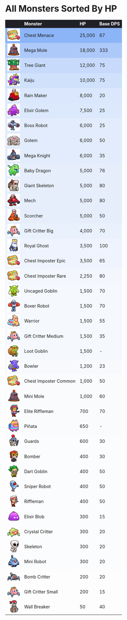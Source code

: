 # All Monsters Sorted By HP

<style>
    .heatMapMA {
        width: 100%;
        text-align: left;
    }
    .heatMapMA th {
        word-wrap: break-word;
        text-align: left;
        color: white;
        background: #202127;
    }
    .heatMapMA tr:nth-child(1) { background: rgba(66, 133, 244, 0.60); }
    .heatMapMA tr:nth-child(2) { background: rgba(66, 133, 244, 0.43); }
    .heatMapMA tr:nth-child(3) { background: rgba(66, 133, 244, 0.29); }
    .heatMapMA tr:nth-child(4) { background: rgba(66, 133, 244, 0.24); }
    .heatMapMA tr:nth-child(5) { background: rgba(66, 133, 244, 0.19); }
    .heatMapMA tr:nth-child(6) { background: rgba(66, 133, 244, 0.18); }
    .heatMapMA tr:nth-child(7) { background: rgba(66, 133, 244, 0.14); }
    .heatMapMA tr:nth-child(8) { background: rgba(66, 133, 244, 0.14); }
    .heatMapMA tr:nth-child(9) { background: rgba(66, 133, 244, 0.14); }
    .heatMapMA tr:nth-child(10) { background: rgba(66, 133, 244, 0.12); }
    .heatMapMA tr:nth-child(11) { background: rgba(66, 133, 244, 0.12); }
    .heatMapMA tr:nth-child(12) { background: rgba(66, 133, 244, 0.12); }
    .heatMapMA tr:nth-child(13) { background: rgba(66, 133, 244, 0.12); }
    .heatMapMA tr:nth-child(14) { background: rgba(66, 133, 244, 0.10); }
    .heatMapMA tr:nth-child(15) { background: rgba(66, 133, 244, 0.08); }
    .heatMapMA tr:nth-child(16) { background: rgba(66, 133, 244, 0.08); }
    .heatMapMA tr:nth-child(17) { background: rgba(66, 133, 244, 0.05); }
    .heatMapMA tr:nth-child(18) { background: rgba(66, 133, 244, 0.04); }
    .heatMapMA tr:nth-child(19) { background: rgba(66, 133, 244, 0.04); }
    .heatMapMA tr:nth-child(20) { background: rgba(66, 133, 244, 0.04); }
    .heatMapMA tr:nth-child(21) { background: rgba(66, 133, 244, 0.04); }
    .heatMapMA tr:nth-child(22) { background: rgba(66, 133, 244, 0.04); }
    .heatMapMA tr:nth-child(23) { background: rgba(66, 133, 244, 0.03); }
    .heatMapMA tr:nth-child(24) { background: rgba(66, 133, 244, 0.02); }
    .heatMapMA tr:nth-child(25) { background: rgba(66, 133, 244, 0.02); }
    .heatMapMA tr:nth-child(26) { background: rgba(66, 133, 244, 0.02); }
    .heatMapMA tr:nth-child(27) { background: rgba(66, 133, 244, 0.02); }
    .heatMapMA tr:nth-child(28) { background: rgba(66, 133, 244, 0.01); }
    .heatMapMA tr:nth-child(29) { background: rgba(66, 133, 244, 0.01); }
    .heatMapMA tr:nth-child(30) { background: rgba(66, 133, 244, 0.01); }
    .heatMapMA tr:nth-child(31) { background: rgba(66, 133, 244, 0.01); }
    .heatMapMA tr:nth-child(32) { background: rgba(66, 133, 244, 0.01); }
    .heatMapMA tr:nth-child(33) { background: rgba(66, 133, 244, 0.01); }
    .heatMapMA tr:nth-child(34) { background: rgba(66, 133, 244, 0.01); }
    .heatMapMA tr:nth-child(35) { background: rgba(66, 133, 244, 0.01); }
    .heatMapMA tr:nth-child(36) { background: rgba(66, 133, 244, 0.01); }
    .heatMapMA tr:nth-child(37) { background: rgba(66, 133, 244, 0.00); }
    .heatMapMA tr:nth-child(38) { background: rgba(66, 133, 244, 0.00); }
    .heatMapMA tr:nth-child(39) { background: rgba(66, 133, 244, 0.00); }
</style>

<div class="heatMapMA">

|   | Monster | HP | Base DPS | 
| -- | -- | -- | -- |
| <img src="../assets/sb_enemies_2_chest-menace.png"  width="40" height="40" /> | Chest Menace | 25,000 | 67 |
| <img src="../assets/sb_enemies_2_mega-mole.png"  width="40" height="40" /> | Mega Mole | 18,000 | 333 |
| <img src="../assets/sb_enemies_2_tree-giant.png"  width="40" height="40" /> | Tree Giant | 12,000 | 75 |
| <img src="../assets/sb_enemies_2_kaiju.png"  width="40" height="40" /> | Kaiju | 10,000 | 75 |
| <img src="../assets/sb_enemies_2_rain-maker.png"  width="40" height="40" /> | Rain Maker | 8,000 | 20 |
| <img src="../assets/sb_enemies_2_elixir-golem.png"  width="40" height="40" /> | Elixir Golem | 7,500 | 25 |
| <img src="../assets/sb_enemies_2_boss-robot.png"  width="40" height="40" /> | Boss Robot | 6,000 | 25 |
| <img src="../assets/sb_enemies_2_golem.png"  width="40" height="40" /> | Golem | 6,000 | 50 |
| <img src="../assets/sb_enemies_2_mega-knight.png"  width="40" height="40" /> | Mega Knight | 6,000 | 35 |
| <img src="../assets/sb_enemies_2_baby-dragon.png"  width="40" height="40" /> | Baby Dragon | 5,000 | 76 |
| <img src="../assets/sb_enemies_2_giant-skeleton.png"  width="40" height="40" /> | Giant Skeleton | 5,000 | 80 |
| <img src="../assets/sb_enemies_2_mech.png"  width="40" height="40" /> | Mech | 5,000 | 80 |
| <img src="../assets/sb_enemies_2_scorcher.png"  width="40" height="40" /> | Scorcher | 5,000 | 50 |
| <img src="../assets/sb_enemies_2_gift-critter-big.png"  width="40" height="40" /> | Gift Critter Big | 4,000 | 70 |
| <img src="../assets/sb_enemies_2_royal-ghost.png"  width="40" height="40" /> | Royal Ghost | 3,500 | 100 |
| <img src="../assets/sb_enemies_2_chest-imposter-epic.png"  width="40" height="40" /> | Chest Imposter Epic | 3,500 | 65 |
| <img src="../assets/sb_enemies_2_chest-imposter-rare.png"  width="40" height="40" /> | Chest Imposter Rare | 2,250 | 80 |
| <img src="../assets/sb_enemies_2_uncaged-goblin.png"  width="40" height="40" /> | Uncaged Goblin | 1,500 | 70 |
| <img src="../assets/sb_enemies_2_boxer-robot.png"  width="40" height="40" /> | Boxer Robot | 1,500 | 70 |
| <img src="../assets/sb_enemies_2_warrior.png"  width="40" height="40" /> | Warrior | 1,500 | 55 |
| <img src="../assets/sb_enemies_2_gift-critter-medium.png"  width="40" height="40" /> | Gift Critter Medium | 1,500 | 35 |
| <img src="../assets/sb_enemies_2_loot-goblin.png"  width="40" height="40" /> | Loot Goblin | 1,500 | - |
| <img src="../assets/sb_enemies_2_bowler.png"  width="40" height="40" /> | Bowler | 1,200 | 23 |
| <img src="../assets/sb_enemies_2_chest-imposter-common.png"  width="40" height="40" /> | Chest Imposter Common | 1,000 | 50 |
| <img src="../assets/sb_enemies_2_mini-mole.png"  width="40" height="40" /> | Mini Mole | 1,000 | 60 |
| <img src="../assets/sb_enemies_2_elite-rifleman.png"  width="40" height="40" /> | Elite Riffleman | 700 | 70 |
| <img src="../assets/sb_enemies_2_pinata.png"  width="40" height="40" /> | Piñata | 650 | - |
| <img src="../assets/sb_enemies_2_guard.png"  width="40" height="40" /> | Guards | 600 | 30 |
| <img src="../assets/sb_enemies_2_bomber.png"  width="40" height="40" /> | Bomber | 400 | 30 |
| <img src="../assets/sb_enemies_2_dart-goblin.png"  width="40" height="40" /> | Dart Goblin | 400 | 50 |
| <img src="../assets/sb_enemies_2_sniper-robot.png"  width="40" height="40" /> | Sniper Robot | 400 | 50 |
| <img src="../assets/sb_enemies_2_riffleman.png"  width="40" height="40" /> | Riffleman | 400 | 50 |
| <img src="../assets/sb_enemies_2_elixir-blob.png"  width="40" height="40" /> | Elixir Blob | 300 | 15 |
| <img src="../assets/sb_enemies_2_crystal-critter.png"  width="40" height="40" /> | Crystal Critter | 300 | 20 |
| <img src="../assets/sb_enemies_2_skeleton.png"  width="40" height="40" /> | Skeleton | 300 | 20 |
| <img src="../assets/sb_enemies_2_tiny-robot.png"  width="40" height="40" /> | Mini Robot | 300 | 20 |
| <img src="../assets/sb_enemies_2_bomb-critter.png"  width="40" height="40" /> | Bomb Critter | 200 | 20 |
| <img src="../assets/sb_enemies_2_gift-critter-small.png"  width="40" height="40" /> | Gift Critter Small | 200 | 15 |
| <img src="../assets/sb_enemies_2_wall-breaker.png"  width="40" height="40" /> | Wall Breaker | 50 | 40 |

</div>